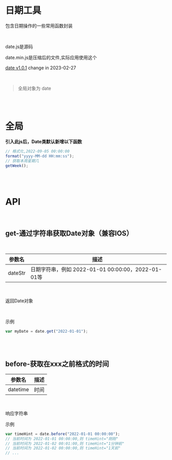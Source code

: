 # 日期工具

包含日期操作的一些常用函数封装

<br>

date.js是源码

date.min.js是压缩后的文件,实际应用使用这个

[date v1.0.1](https://1711680493.github.io) change in 2023-02-27

<br>

> 全局对象为 date

<br>

<br>

# 全局

**引入此js后，Date类默认新增以下函数**

```javascript
// 格式化,2022-09-05 00:00:00
format("yyyy-MM-dd HH:mm:ss");
// 获取本周星期几
getWeek();
```

<br>

<br>

# API

<br>

## get-通过字符串获取Date对象（兼容IOS）

<br>

| 参数名  | 描述                                               |
| ------- | -------------------------------------------------- |
| dateStr | 日期字符串，例如 2022-01-01 00:00:00，2022-01-01等 |

<br>

返回Date对象

<br>

示例

```javascript
var myDate = date.get("2022-01-01");
```

<br>

<br>

## before-获取在xxx之前格式的时间

| 参数名   | 描述 |
| -------- | ---- |
| datetime | 时间 |

<br>

响应字符串

示例

```javascript
var timeHint = date.before("2022-01-01 00:00:00");
// 当前时间为 2022-01-01 00:00:00,则 timeHint="刚刚"
// 当前时间为 2022-01-02 00:01:00,则 timeHint="1分钟前"
// 当前时间为 2022-01-02 00:00:00,则 timeHint="1天前"
// ...
```





